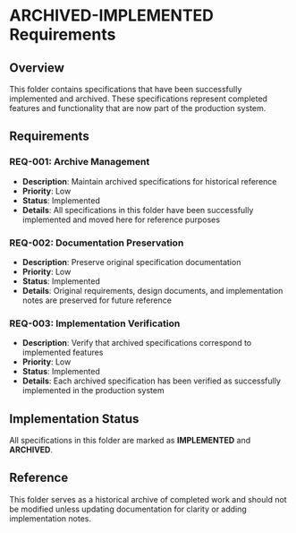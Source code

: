 # ARCHIVED-IMPLEMENTED Requirements

## Overview

This folder contains specifications that have been successfully implemented and archived. These specifications represent completed features and functionality that are now part of the production system.

## Requirements

### REQ-001: Archive Management
- **Description**: Maintain archived specifications for historical reference
- **Priority**: Low
- **Status**: Implemented
- **Details**: All specifications in this folder have been successfully implemented and moved here for reference purposes

### REQ-002: Documentation Preservation
- **Description**: Preserve original specification documentation
- **Priority**: Low
- **Status**: Implemented
- **Details**: Original requirements, design documents, and implementation notes are preserved for future reference

### REQ-003: Implementation Verification
- **Description**: Verify that archived specifications correspond to implemented features
- **Priority**: Low
- **Status**: Implemented
- **Details**: Each archived specification has been verified as successfully implemented in the production system

## Implementation Status

All specifications in this folder are marked as **IMPLEMENTED** and **ARCHIVED**.

## Reference

This folder serves as a historical archive of completed work and should not be modified unless updating documentation for clarity or adding implementation notes.